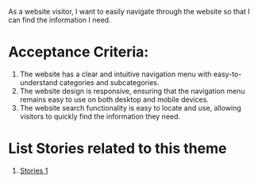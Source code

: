 As a website visitor, I want to easily navigate through the website so that I can find the information I need.

# Acceptance Criteria:

1. The website has a clear and intuitive navigation menu with easy-to-understand categories and subcategories.
2. The website design is responsive, ensuring that the navigation menu remains easy to use on both desktop and mobile devices.
3. The website search functionality is easy to locate and use, allowing visitors to quickly find the information they need.


# List Stories related to this theme
1. [Stories 1](../../../../../documentation/theme_1/initiatives/epics/stories/tasks/task_three.md)
